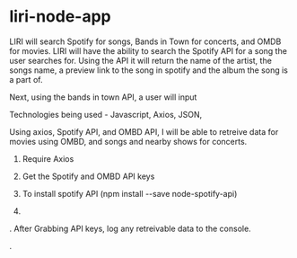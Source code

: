 # liri-node-app
LIRI will search Spotify for songs, Bands in Town for concerts, and OMDB for movies.
LIRI will have the ability to search the Spotify API for a song the user searches for. Using the API it will return the name of the artist, the songs name, a preview link to the song in spotify and the album the song is a part of. 

Next, using the bands in town API, a user will input

Technologies being used - Javascript, Axios, JSON, 

Using axios, Spotify API, and OMBD API, I will be able to retreive data for movies using OMBD, and songs and nearby shows for concerts. 

1. Require Axios 

2. Get the Spotify and OMBD API keys

3. To install spotify API (npm install --save node-spotify-api)

4. 





. After Grabbing API keys, log any retreivable data to the console. 

. 